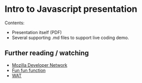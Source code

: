 # Intro to Javascript presentation

Contents:

* Presentation itself (PDF)
* Several supporting .md files to support live coding demo.

## Further reading / watching

* [Mozilla Developer Network](https://developer.mozilla.org/en-US/docs/Web/JavaScript)
* [Fun fun function](https://www.youtube.com/channel/UCO1cgjhGzsSYb1rsB4bFe4Q)
* [WAT](https://www.destroyallsoftware.com/talks/wat)